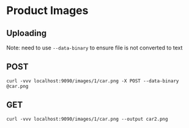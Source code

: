 # Product Images

## Uploading 

Note: need to use `--data-binary` to ensure file is not converted to text


## POST
```
curl -vvv localhost:9090/images/1/car.png -X POST --data-binary @car.png
```

## GET

```
curl -vvv localhost:9090/images/1/car.png --output car2.png 
```